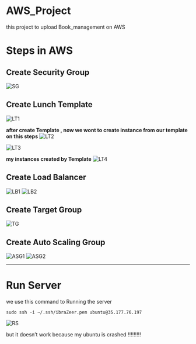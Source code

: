 # AWS_Project
this project to upload Book_management on AWS

# Steps in AWS
## Create Security Group
![SG](https://github.com/IbrahimZeer/AWS_Project/assets/137792310/7506ac95-733f-4c91-8471-e609b99731b7)

## Create Lunch Template 
![LT1](https://github.com/IbrahimZeer/AWS_Project/assets/137792310/35afc598-f5a3-46b6-a9e3-7bb0b1a4aae2)

**after create Template , now we wont to create instance from our template on this steps**
![LT2](https://github.com/IbrahimZeer/AWS_Project/assets/137792310/48a85b4d-e69d-4d16-8d69-e6a0595ae7f4)

![LT3](https://github.com/IbrahimZeer/AWS_Project/assets/137792310/eedfc8be-b8c6-4cdb-b4aa-1a935b112e9e)

**my instances created by Template**
![LT4](https://github.com/IbrahimZeer/AWS_Project/assets/137792310/8573ce7c-0feb-448b-a1d1-5e9c0d625344)

## Create Load Balancer
![LB1](https://github.com/IbrahimZeer/AWS_Project/assets/137792310/d4acc9d5-16f5-4c86-9f9c-e28eb2f3ecd6)
![LB2](https://github.com/IbrahimZeer/AWS_Project/assets/137792310/0440a29f-d413-4d46-bb2a-0c34c7dd97af)

## Create Target Group
![TG](https://github.com/IbrahimZeer/AWS_Project/assets/137792310/5d5317bc-6205-40b8-9adc-0c0e3be0ec37)

## Create Auto Scaling Group
![ASG1](https://github.com/IbrahimZeer/AWS_Project/assets/137792310/81684460-e984-426b-8bf6-36abfd95d24b)
![ASG2](https://github.com/IbrahimZeer/AWS_Project/assets/137792310/d5898b4d-6427-48f9-9437-7ef488ddb171)

---

# Run Server
we use this command to Running the server
```
sudo ssh -i ~/.ssh/ibraZeer.pem ubuntu@35.177.76.197
```
![RS](https://github.com/IbrahimZeer/AWS_Project/assets/137792310/242f45dd-ed4e-4bb4-b83d-260385db6651)

but it doesn’t work because my ubuntu is crashed
!!!!!!!!!
